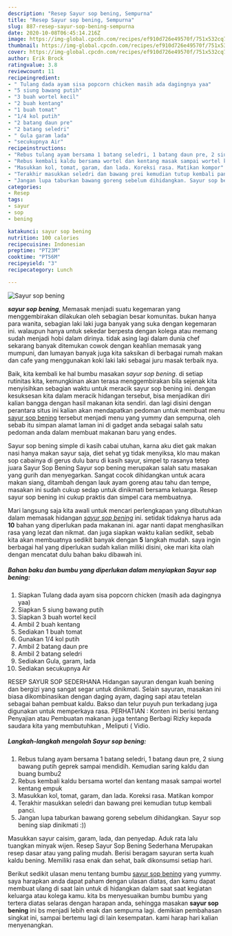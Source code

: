 ```yaml
---
description: "Resep Sayur sop bening, Sempurna"
title: "Resep Sayur sop bening, Sempurna"
slug: 887-resep-sayur-sop-bening-sempurna
date: 2020-10-08T06:45:14.216Z
image: https://img-global.cpcdn.com/recipes/ef910d726e49570f/751x532cq70/sayur-sop-bening-foto-resep-utama.jpg
thumbnail: https://img-global.cpcdn.com/recipes/ef910d726e49570f/751x532cq70/sayur-sop-bening-foto-resep-utama.jpg
cover: https://img-global.cpcdn.com/recipes/ef910d726e49570f/751x532cq70/sayur-sop-bening-foto-resep-utama.jpg
author: Erik Brock
ratingvalue: 3.8
reviewcount: 11
recipeingredient:
- " Tulang dada ayam sisa popcorn chicken masih ada dagingnya yaa"
- "5 siung bawang putih"
- "3 buah wortel kecil"
- "2 buah kentang"
- "1 buah tomat"
- "1/4 kol putih"
- "2 batang daun pre"
- "2 batang seledri"
- " Gula garam lada"
- "secukupnya Air"
recipeinstructions:
- "Rebus tulang ayam bersama 1 batang seledri, 1 batang daun pre, 2 siung bawang putih geprek sampai mendidih. Kemudian saring kaldu dan buang bumbu2"
- "Rebus kembali kaldu bersama wortel dan kentang masak sampai wortel kentang empuk"
- "Masukkan kol, tomat, garam, dan lada. Koreksi rasa. Matikan kompor"
- "Terakhir masukkan seledri dan bawang prei kemudian tutup kembali panci."
- "Jangan lupa taburkan bawang goreng sebelum dihidangkan. Sayur sop bening siap dinikmati :))"
categories:
- Resep
tags:
- sayur
- sop
- bening

katakunci: sayur sop bening 
nutrition: 100 calories
recipecuisine: Indonesian
preptime: "PT23M"
cooktime: "PT56M"
recipeyield: "3"
recipecategory: Lunch

---
```



![Sayur sop bening](https://img-global.cpcdn.com/recipes/ef910d726e49570f/751x532cq70/sayur-sop-bening-foto-resep-utama.jpg)

<b><i>sayur sop bening</i></b>, Memasak menjadi suatu kegemaran yang menggembirakan dilakukan oleh sebagian besar komunitas. bukan hanya para wanita, sebagian laki laki juga banyak yang suka dengan kegemaran ini. walaupun hanya untuk sekedar berpesta dengan kolega atau memang sudah menjadi hobi dalam dirinya. tidak asing lagi dalam dunia chef sekarang banyak ditemukan cowok dengan keahlian memasak yang mumpuni, dan lumayan banyak juga kita saksikan di berbagai rumah makan dan cafe yang menggunakan koki laki laki sebagai juru masak terbaik nya.

Baik, kita kembali ke hal bumbu masakan <i>sayur sop bening</i>. di setiap rutinitas kita, kemungkinan akan terasa menggembirakan bila sejenak kita menyisihkan sebagian waktu untuk meracik sayur sop bening ini. dengan kesuksesan kita dalam meracik hidangan tersebut, bisa menjadikan diri kalian bangga dengan hasil makanan kita sendiri. dan lagi disini dengan perantara situs ini kalian akan mendapatkan pedoman untuk membuat menu <u>sayur sop bening</u> tersebut menjadi menu yang yummy dan sempurna, oleh sebab itu simpan alamat laman ini di gadget anda sebagai salah satu pedoman anda dalam membuat makanan baru yang endes.

Sayur sop bening simple di kasih cabai utuhan, karna aku diet gak makan nasi hanya makan sayur saja, diet sehat yg tidak menyiksa, klo mau makan sop cabainya di gerus dulu baru di kasih sayur, simpel tp rasanya tetep juara Sayur Sop Bening Sayur sop bening merupakan salah satu masakan yang gurih dan menyegarkan. Sangat cocok dihidangkan untuk acara makan siang, ditambah dengan lauk ayam goreng atau tahu dan tempe, masakan ini sudah cukup sedap untuk dinikmati bersama keluarga. Resep sayur sop bening ini cukup praktis dan simpel cara membuatnya.


Mari langsung saja kita awali untuk mencari perlengkapan yang dibutuhkan dalam memasak hidangan <u><i>sayur sop bening</i></u> ini. setidak tidaknya harus ada <b>10</b> bahan yang diperlukan pada makanan ini. agar nanti dapat menghasilkan rasa yang lezat dan nikmat. dan juga siapkan waktu kalian sedikit, sebab kita akan membuatnya sedikit banyak dengan <b>5</b> langkah mudah. saya ingin berbagai hal yang diperlukan sudah kalian miliki disini, oke mari kita olah dengan mencatat dulu bahan baku dibawah ini.

<!--inarticleads1-->

##### Bahan baku dan bumbu yang diperlukan dalam menyiapkan Sayur sop bening:

1. Siapkan  Tulang dada ayam sisa popcorn chicken (masih ada dagingnya yaa)
1. Siapkan 5 siung bawang putih
1. Siapkan 3 buah wortel kecil
1. Ambil 2 buah kentang
1. Sediakan 1 buah tomat
1. Gunakan 1/4 kol putih
1. Ambil 2 batang daun pre
1. Ambil 2 batang seledri
1. Sediakan  Gula, garam, lada
1. Sediakan secukupnya Air


RESEP SAYUR SOP SEDERHANA Hidangan sayuran dengan kuah bening dan bergizi yang sangat segar untuk dinikmati. Selain sayuran, masakan ini biasa dikombinasikan dengan daging ayam, daging sapi atau tetelan sebagai bahan pembuat kaldu. Bakso dan telur puyuh pun terkadang juga digunakan untuk memperkaya rasa. PERHATIAN : Konten ini berisi tentang Penyajian atau Pembuatan makanan juga tentang Berbagi Rizky kepada saudara kita yang membutuhkan , Meliputi ( Vidio. 

<!--inarticleads2-->

##### Langkah-langkah mengolah Sayur sop bening:

1. Rebus tulang ayam bersama 1 batang seledri, 1 batang daun pre, 2 siung bawang putih geprek sampai mendidih. Kemudian saring kaldu dan buang bumbu2
1. Rebus kembali kaldu bersama wortel dan kentang masak sampai wortel kentang empuk
1. Masukkan kol, tomat, garam, dan lada. Koreksi rasa. Matikan kompor
1. Terakhir masukkan seledri dan bawang prei kemudian tutup kembali panci.
1. Jangan lupa taburkan bawang goreng sebelum dihidangkan. Sayur sop bening siap dinikmati :))


Masukkan sayur caisim, garam, lada, dan penyedap. Aduk rata lalu tuangkan minyak wijen. Resep Sayur Sop Bening Sederhana Merupakan resep dasar atau yang paling mudah. Berisi beragam sayuran serta kuah kaldu bening. Memiliki rasa enak dan sehat, baik dikonsumsi setiap hari. 

Berikut sedikit ulasan menu tentang bumbu <u>sayur sop bening</u> yang yummy. saya harapkan anda dapat paham dengan ulasan diatas, dan kamu dapat membuat ulang di saat lain untuk di hidangkan dalam saat saat kegiatan keluarga atau kolega kamu. kita bs menyesuaikan bumbu bumbu yang tertera diatas selaras dengan harapan anda, sehingga masakan <b>sayur sop bening</b> ini bs menjadi lebih enak dan sempurna lagi. demikian pembahasan singkat ini, sampai bertemu lagi di lain kesempatan. kami harap hari kalian menyenangkan.
